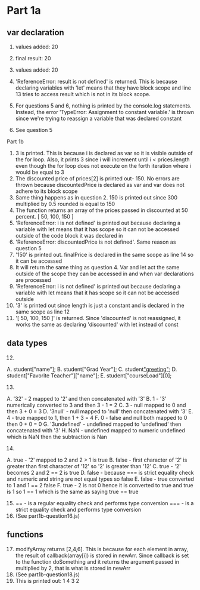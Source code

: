# Part 1a

## var declaration
1. values added: 20
2. final result: 20

3. values added: 20
4. 'ReferenceError: result is not defined' is returned. This is because 
declaring variables with 'let' means that they have block scope and line 13 
tries to access result which is not in its block scope.

5. For questions 5 and 6, nothing is printed by the console.log statements.
Instead, the error 'TypeError: Assignment to constant variable.' is thrown since
we're trying to reassign a variable that was declared constant
6. See question 5

Part 1b
1. 3 is printed. This is because i is declared as var so it is visible outside
of the for loop. Also, it prints 3 since i will increment until i <
prices.length even though the for loop does not execute on the forth iteration
where i would be equal to 3
2. The discounted price of prices[2] is printed out- 150. No errors are thrown
because discountedPrice is declared as var and var does not adhere to its block
scope
3. Same thing happens as in question 2. 150 is printed out since 300 multiplied
by 0.5 rounded is equal to 150
4. The function returns an array of the prices passed in discounted at 50
percent. [ 50, 100, 150 ]
5. 'ReferenceError: i is not defined' is printed out because declaring a
variable with let means that it has scope so it can not be accessed outside
of the code block it was declared in
6. 'ReferenceError: discountedPrice is not defined'. Same reason as question 5
7. '150' is printed out. finalPrice is declared in the same scope as line 14 so
it can be accessed
8. It will return the same thing as question 4. Var and let act the same outside
of the scope they can be accessed in and when var declarations are processed
9. 'ReferenceError: i is not defined' is printed out because declaring a
variable with let means that it has scope so it can not be accessed outside
10. '3' is printed out since length is just a constant and is declared in the
same scope as line 12
11. '[ 50, 100, 150 ]' is returned. Since 'discounted' is not reassigned, it
works the same as declaring 'discounted' with let instead of const

## data types
12. 
A. student["name"];
B. student["Grad Year"];
C. student["greeting"]();
D. student["Favorite Teacher"]["name"];
E. student["courseLoad"][0];

13.
A. '32' - 2 mapped to '2' and then concatenated with '3'
B. 1 - '3' numerically converted to 3 and then 3 - 1 = 2
C. 3 - null mapped to 0 and then 3 + 0 = 3
D. '3null' - null mapped to 'null' then concatenated with '3'
E. 4 - true mapped to 1, then 1 + 3 = 4
F. 0 - false and null both mapped to 0 then 0 + 0 = 0
G. '3undefined' - undefined mapped to 'undefined' then concatenated with '3'
H. NaN - undefined mapped to numeric undefined which is NaN then the subtraction
is Nan

14.
A. true - '2' mapped to 2 and 2 > 1 is true
B. false - first character of '2' is greater than first character of '12' so '2'
is greater than '12'
C. true - '2' becomes 2 and 2 == 2 is true
D. false - because === is strict equality check and numeric and string are not
equal types so false
E. false - true converted to 1 and 1 == 2 false
F. true - 2 is not 0 hence it is converted to true and true is 1 so 1 == 1 which
is the same as saying true == true

15. == - is a regular equality check and performs type conversion
=== - is a strict equality check and performs type conversion
16. (See part1b-question16.js)

## functions
17. modifyArray returns [2,4,6]. This is because for each element in array, the
result of callback(array[i]) is stored in newArr. Since callback is set to the
function doSomething and it returns the argument passed in multiplied by 2, that
is what is stored in newArr
18. (See part1b-question18.js)
19. This is printed out:
1
4
3
2
